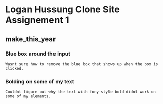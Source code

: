 # Logan Hussung Clone Site Assignement 1
## make_this_year

### Blue box around the input
    Wasnt sure how to remove the blue box that shows up when the box is clicked. 
    
### Bolding on some of my text
    Couldnt figure out why the text with fony-style bold didnt work on some of my elements.

